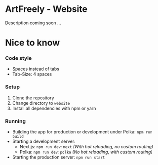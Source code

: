 # ArtFreely - Website
Description coming soon ...

# Nice to know
### Code style
* Spaces instead of tabs
* Tab-Size: 4 spaces

### Setup
1. Clone the repository
2. Change directory to `website`
3. Install all dependencies with npm or yarn

### Running

* Building the app for production or development under Polka: `npm run build`
* Starting a development server:
    * Next.js: `npm run dev:next` *(With hot reloading, no custom routing)*
    * Polka: `npm run dev:polka` *(No hot reloading, with custom routing)*
* Starting the production server: `npm run start`